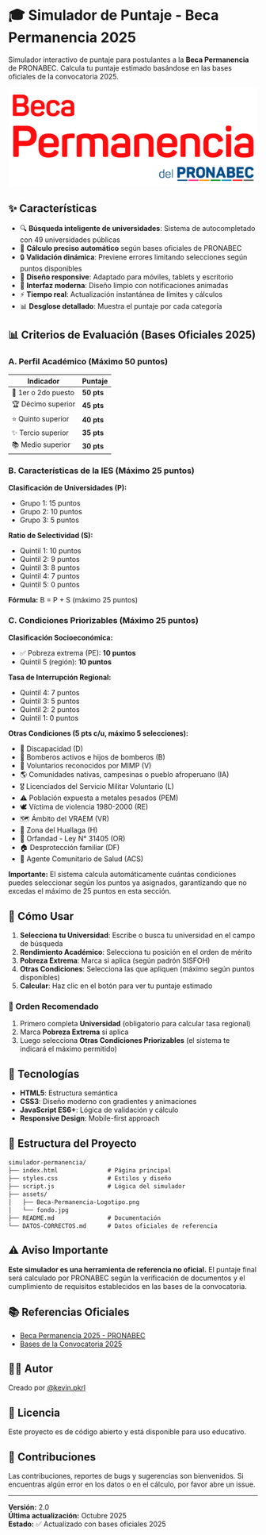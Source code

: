 # 🎓 Simulador de Puntaje - Beca Permanencia 2025

Simulador interactivo de puntaje para postulantes a la **Beca Permanencia** de PRONABEC. Calcula tu puntaje estimado basándose en las bases oficiales de la convocatoria 2025.

![Beca Permanencia](assets/Beca-Permanencia-Logotipo.png)

## ✨ Características

- 🔍 **Búsqueda inteligente de universidades**: Sistema de autocompletado con 49 universidades públicas
- 🎯 **Cálculo preciso automático** según bases oficiales de PRONABEC
- 🔒 **Validación dinámica**: Previene errores limitando selecciones según puntos disponibles
- 📱 **Diseño responsive**: Adaptado para móviles, tablets y escritorio
- 🎨 **Interfaz moderna**: Diseño limpio con notificaciones animadas
- ⚡ **Tiempo real**: Actualización instantánea de límites y cálculos
- 📊 **Desglose detallado**: Muestra el puntaje por cada categoría

## 📊 Criterios de Evaluación (Bases Oficiales 2025)

### A. Perfil Académico (Máximo 50 puntos)
| Indicador | Puntaje |
|-----------|---------|
| 🥇 1er o 2do puesto | **50 pts** |
| 🏆 Décimo superior | **45 pts** |
| ⭐ Quinto superior | **40 pts** |
| ✨ Tercio superior | **35 pts** |
| 📚 Medio superior | **30 pts** |

### B. Características de la IES (Máximo 25 puntos)

**Clasificación de Universidades (P):**
- Grupo 1: 15 puntos
- Grupo 2: 10 puntos
- Grupo 3: 5 puntos

**Ratio de Selectividad (S):**
- Quintil 1: 10 puntos
- Quintil 2: 9 puntos
- Quintil 3: 8 puntos
- Quintil 4: 7 puntos
- Quintil 5: 0 puntos

**Fórmula:** B = P + S (máximo 25 puntos)

### C. Condiciones Priorizables (Máximo 25 puntos)

**Clasificación Socioeconómica:**
- ✅ Pobreza extrema (PE): **10 puntos**
- Quintil 5 (región): **10 puntos**

**Tasa de Interrupción Regional:**
- Quintil 4: 7 puntos
- Quintil 3: 5 puntos
- Quintil 2: 2 puntos
- Quintil 1: 0 puntos

**Otras Condiciones (5 pts c/u, máximo 5 selecciones):**
- 🦽 Discapacidad (D)
- 🚒 Bomberos activos e hijos de bomberos (B)
- 🤝 Voluntarios reconocidos por MIMP (V)
- 🌎 Comunidades nativas, campesinas o pueblo afroperuano (IA)
- 🎖️ Licenciados del Servicio Militar Voluntario (L)
- ⚠️ Población expuesta a metales pesados (PEM)
- 🕊️ Víctima de violencia 1980-2000 (RE)
- 🗺️ Ámbito del VRAEM (VR)
- 🌄 Zona del Huallaga (H)
- 👶 Orfandad - Ley N° 31405 (OR)
- 🏠 Desprotección familiar (DF)
- 💉 Agente Comunitario de Salud (ACS)

**Importante:** El sistema calcula automáticamente cuántas condiciones puedes seleccionar según los puntos ya asignados, garantizando que no excedas el máximo de 25 puntos en esta sección.

## 🚀 Cómo Usar

1. **Selecciona tu Universidad**: Escribe o busca tu universidad en el campo de búsqueda
2. **Rendimiento Académico**: Selecciona tu posición en el orden de mérito
3. **Pobreza Extrema**: Marca si aplica (según padrón SISFOH)
4. **Otras Condiciones**: Selecciona las que apliquen (máximo según puntos disponibles)
5. **Calcular**: Haz clic en el botón para ver tu puntaje estimado

### 📝 Orden Recomendado

1. Primero completa **Universidad** (obligatorio para calcular tasa regional)
2. Marca **Pobreza Extrema** si aplica
3. Luego selecciona **Otras Condiciones Priorizables** (el sistema te indicará el máximo permitido)

## 🎨 Tecnologías

- **HTML5**: Estructura semántica
- **CSS3**: Diseño moderno con gradientes y animaciones
- **JavaScript ES6+**: Lógica de validación y cálculo
- **Responsive Design**: Mobile-first approach

## 📂 Estructura del Proyecto

```
simulador-permanencia/
├── index.html              # Página principal
├── styles.css              # Estilos y diseño
├── script.js               # Lógica del simulador
├── assets/
│   ├── Beca-Permanencia-Logotipo.png
│   └── fondo.jpg
├── README.md               # Documentación
└── DATOS-CORRECTOS.md      # Datos oficiales de referencia
```

## ⚠️ Aviso Importante

**Este simulador es una herramienta de referencia no oficial.** El puntaje final será calculado por PRONABEC según la verificación de documentos y el cumplimiento de requisitos establecidos en las bases de la convocatoria.

## 📚 Referencias Oficiales

- [Beca Permanencia 2025 - PRONABEC](https://www.pronabec.gob.pe/beca-permanencia/)
- [Bases de la Convocatoria 2025](https://www.pronabec.gob.pe/beca-permanencia/#basespermanencia2025)

## 👨‍💻 Autor

Creado por [@kevin.pkrl](https://www.instagram.com/kevin.pkrl/)

## 📄 Licencia

Este proyecto es de código abierto y está disponible para uso educativo.

## 🤝 Contribuciones

Las contribuciones, reportes de bugs y sugerencias son bienvenidos. Si encuentras algún error en los datos o en el cálculo, por favor abre un issue.

---

**Versión:** 2.0  
**Última actualización:** Octubre 2025  
**Estado:** ✅ Actualizado con bases oficiales 2025
